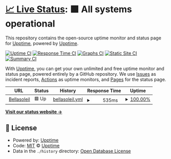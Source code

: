 # [📈 Live Status](https://upptime.github.io/upptime): <!--live status--> **🟩 All systems operational**

This repository contains the open-source uptime monitor and status page for [Upptime](https://upptime.js.org), powered by [Upptime](https://github.com/upptime/upptime).

[![Uptime CI](https://github.com/upptime/upptime/workflows/Uptime%20CI/badge.svg)](https://github.com/upptime/upptime/actions?query=workflow%3A%22Uptime+CI%22)
[![Response Time CI](https://github.com/upptime/upptime/workflows/Response%20Time%20CI/badge.svg)](https://github.com/upptime/upptime/actions?query=workflow%3A%22Response+Time+CI%22)
[![Graphs CI](https://github.com/upptime/upptime/workflows/Graphs%20CI/badge.svg)](https://github.com/upptime/upptime/actions?query=workflow%3A%22Graphs+CI%22)
[![Static Site CI](https://github.com/upptime/upptime/workflows/Static%20Site%20CI/badge.svg)](https://github.com/upptime/upptime/actions?query=workflow%3A%22Static+Site+CI%22)
[![Summary CI](https://github.com/upptime/upptime/workflows/Summary%20CI/badge.svg)](https://github.com/upptime/upptime/actions?query=workflow%3A%22Summary+CI%22)

With [Upptime](https://upptime.js.org), you can get your own unlimited and free uptime monitor and status page, powered entirely by a GitHub repository. We use [Issues](https://github.com/upptime/upptime/issues) as incident reports, [Actions](https://github.com/upptime/upptime/actions) as uptime monitors, and [Pages](https://upptime.github.io/upptime) for the status page.

<!--start: status pages-->
<!-- This summary is generated by Upptime (https://github.com/upptime/upptime) -->
<!-- Do not edit this manually, your changes will be overwritten -->
<!-- prettier-ignore -->
| URL | Status | History | Response Time | Uptime |
| --- | ------ | ------- | ------------- | ------ |
| <img alt="" src="https://icons.duckduckgo.com/ip3/www.bellasoleil.com.ico" height="13"> [Bellasoleil](https://www.Bellasoleil.com) | 🟩 Up | [bellasoleil.yml](https://github.com/atopper025/uptime/commits/HEAD/history/bellasoleil.yml) | <details><summary><img alt="Response time graph" src="./graphs/bellasoleil/response-time-week.png" height="20"> 535ms</summary><br><a href="https://upptime.github.io/upptime/history/bellasoleil"><img alt="Response time 539" src="https://img.shields.io/endpoint?url=https%3A%2F%2Fraw.githubusercontent.com%2Fatopper025%2Fuptime%2FHEAD%2Fapi%2Fbellasoleil%2Fresponse-time.json"></a><br><a href="https://upptime.github.io/upptime/history/bellasoleil"><img alt="24-hour response time 522" src="https://img.shields.io/endpoint?url=https%3A%2F%2Fraw.githubusercontent.com%2Fatopper025%2Fuptime%2FHEAD%2Fapi%2Fbellasoleil%2Fresponse-time-day.json"></a><br><a href="https://upptime.github.io/upptime/history/bellasoleil"><img alt="7-day response time 535" src="https://img.shields.io/endpoint?url=https%3A%2F%2Fraw.githubusercontent.com%2Fatopper025%2Fuptime%2FHEAD%2Fapi%2Fbellasoleil%2Fresponse-time-week.json"></a><br><a href="https://upptime.github.io/upptime/history/bellasoleil"><img alt="30-day response time 539" src="https://img.shields.io/endpoint?url=https%3A%2F%2Fraw.githubusercontent.com%2Fatopper025%2Fuptime%2FHEAD%2Fapi%2Fbellasoleil%2Fresponse-time-month.json"></a><br><a href="https://upptime.github.io/upptime/history/bellasoleil"><img alt="1-year response time 539" src="https://img.shields.io/endpoint?url=https%3A%2F%2Fraw.githubusercontent.com%2Fatopper025%2Fuptime%2FHEAD%2Fapi%2Fbellasoleil%2Fresponse-time-year.json"></a></details> | <details><summary><a href="https://upptime.github.io/upptime/history/bellasoleil">100.00%</a></summary><a href="https://upptime.github.io/upptime/history/bellasoleil"><img alt="All-time uptime 99.94%" src="https://img.shields.io/endpoint?url=https%3A%2F%2Fraw.githubusercontent.com%2Fatopper025%2Fuptime%2FHEAD%2Fapi%2Fbellasoleil%2Fuptime.json"></a><br><a href="https://upptime.github.io/upptime/history/bellasoleil"><img alt="24-hour uptime 100.00%" src="https://img.shields.io/endpoint?url=https%3A%2F%2Fraw.githubusercontent.com%2Fatopper025%2Fuptime%2FHEAD%2Fapi%2Fbellasoleil%2Fuptime-day.json"></a><br><a href="https://upptime.github.io/upptime/history/bellasoleil"><img alt="7-day uptime 100.00%" src="https://img.shields.io/endpoint?url=https%3A%2F%2Fraw.githubusercontent.com%2Fatopper025%2Fuptime%2FHEAD%2Fapi%2Fbellasoleil%2Fuptime-week.json"></a><br><a href="https://upptime.github.io/upptime/history/bellasoleil"><img alt="30-day uptime 99.94%" src="https://img.shields.io/endpoint?url=https%3A%2F%2Fraw.githubusercontent.com%2Fatopper025%2Fuptime%2FHEAD%2Fapi%2Fbellasoleil%2Fuptime-month.json"></a><br><a href="https://upptime.github.io/upptime/history/bellasoleil"><img alt="1-year uptime 99.94%" src="https://img.shields.io/endpoint?url=https%3A%2F%2Fraw.githubusercontent.com%2Fatopper025%2Fuptime%2FHEAD%2Fapi%2Fbellasoleil%2Fuptime-year.json"></a></details>

<!--end: status pages-->

[**Visit our status website →**](https://upptime.github.io/upptime)

## 📄 License

- Powered by: [Upptime](https://github.com/upptime/upptime)
- Code: [MIT](./LICENSE) © [Upptime](https://upptime.js.org)
- Data in the `./history` directory: [Open Database License](https://opendatacommons.org/licenses/odbl/1-0/)
